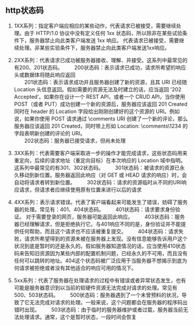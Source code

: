 ## http状态码
1. 1XX系列：指定客户端应相应的某些动作，代表请求已被接受，需要继续处理。由于 HTTP/1.0 协议中没有定义任何 1xx 状态码，所以除非在某些试验条件下，服务器禁止向此类客户端发送 1xx 响应。
代表请求已被接受，需要继续处理。非某些实验条件下，服务器禁止向此类客户端发送1xx响应。

2. 2XX系列：代表请求已成功被服务器接收、理解、并接受。这系列中最常见的有200、201状态码。
　　200状态码：表示请求已成功，请求所希望的响应头或数据体将随此响应返回  
　　201状态码：表示请求成功并且服务器创建了新的资源，且其 URI 已经随Location   头信息返回。假如需要的资源无法及时建立的话，应当返回 '202 Accepted'。如果你在设计一个 REST API，或者一个 CRUD API，当你使用 POST（或者 PUT）成功创建一个新的资源后，服务器应该返回 201 Created 同时在 header 的 Location 字段给出刚刚创建好的这个资源的 URI。例如说，如果你使用 POST 请求通过 \comments URI 创建了一个新的评论，那么服务器应该返回 201 Created，同时带上形如 Location: \comments\1234 的字段表明新创建的评论的 URI。  
　　202状态码：服务器已接受请求，但尚未处理  

3. 3XX系列：代表需要客户端采取进一步的操作才能完成请求，这些状态码用来重定向，后续的请求地址（重定向目标）在本次响应的 Location 域中指明。这系列中最常见的有301、302状态码。
　　301状态码：被请求的资源已永久移动到新位置。服务器返回此响应（对 GET 或 HEAD 请求的响应）时，会自动将请求者转到新位置。
　　302状态码：请求的资源临时从不同的URI响应请求，但请求者应继续使用原有位置来进行以后的请求

4. 4XX系列：表示请求错误。代表了客户端看起来可能发生了错误，妨碍了服务器的处理。常见有：401、404状态码。
　　401状态码：请求要求身份验证。 对于需要登录的网页，服务器可能返回此响应。
　　403状态码：服务器已经理解请求，但是拒绝执行它。与401响应不同的是，身份验证并不能提供任何帮助，而且这个请求也不应该被重复提交。
　　404状态码：请求失败，请求所希望得到的资源未被在服务器上发现。没有信息能够告诉用户这个状况到底是暂时的还是永久的。假如服务器知道情况的话，应当使用410状态码来告知旧资源因为某些内部的配置机制问题，已经永久的不可用，而且没有任何可以跳转的地址。404这个状态码被广泛应用于当服务器不想揭示到底为何请求被拒绝或者没有其他适合的响应可用的情况下。

5. 5xx系列：代表了服务器在处理请求的过程中有错误或者异常状态发生，也有可能是服务器意识到以当前的软硬件资源无法完成对请求的处理。常见有500、503状态码。
　　500状态码：服务器遇到了一个未曾预料的状况，导致了它无法完成对请求的处理。一般来说，这个问题都会在服务器的程序码出错时出现。
　　503状态码：由于临时的服务器维护或者过载，服务器当前无法处理请求。通常，这个是暂时状态，一段时间会恢复

### 